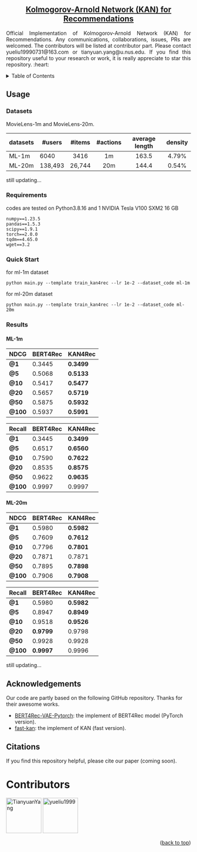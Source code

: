

<div align="center">

<h2><a href="">Kolmogorov-Arnold Network (KAN) for Recommendations </a></h2>


</div>
<p align = "justify"> 
Official Implementation of Kolmogorov-Arnold Network (KAN) for Recommendations. Any communications, collaborations, issues, PRs are welcomed. The contributors will be listed at contributor part. Please contact yueliu19990731@163.com or tianyuan.yang@u.nus.edu. If you find this repository useful to your research or work, it is really appreciate to star this repository. :heart:
</p>

<details>
  <summary>Table of Contents</summary>
  <ol>
    <li><a href="#Usage">Usage</a></li>
    <li><a href="#acknowledgement">Acknowledgement</a></li>
    <li><a href="#citation">Citation</a></li>
  </ol>
</details>


## Usage

### Datasets

MovieLens-1m and MovieLens-20m.




| datasets         | #users            |   #items   |    #actions    | average length | density |
| --------------- | --------------- | :---------: | :-----------: | :------------------: | :-------: |
| ML-1m            | 6040  |    3416    |    1m    |        163.5        |    4.79%     |
| ML-20m        |   138,493 |    26,744   |     20m    |       144.4         |     0.54%     |

still updating...

### Requirements

codes are tested on Python3.8.16 and 1 NVIDIA Tesla V100 SXM2 16 GB

```
numpy==1.23.5
pandas==1.5.3
scipy==1.9.1
torch==2.0.0
tqdm==4.65.0
wget==3.2
```

### Quick Start

for ml-1m dataset
```
python main.py --template train_kan4rec --lr 1e-2 --dataset_code ml-1m
```

for ml-20m dataset

```
python main.py --template train_kan4rec --lr 1e-2 --dataset_code ml-20m
```

### Results
#### ML-1m
| **NDCG** | BERT4Rec | KAN4Rec |
| --- | --- | --- |
| **@1** | 0.3445  | **0.3499** | 
| **@5** | 0.5068 | **0.5133** |
| **@10** | 0.5417 | **0.5477** |
| **@20** | 0.5657 | **0.5719** |
| **@50** | 0.5875 | **0.5932** |
| **@100** | 0.5937 | **0.5991** |

|**Recall** | BERT4Rec | KAN4Rec |
|--- | --- | --- |
|**@1** | 0.3445 | **0.3499** |
| **@5** | 0.6517 | **0.6560** |
| **@10** | 0.7590 | **0.7622** |
| **@20** | 0.8535 | **0.8575** |
| **@50** | 0.9622 | **0.9635** |
| **@100** | 0.9997 | 0.9997 |

#### ML-20m
| **NDCG** | BERT4Rec | KAN4Rec |
| --- | --- | --- |
| **@1** |  0.5980 | **0.5982** | 
| **@5** | 0.7609 | **0.7612** |
| **@10** | 0.7796 | **0.7801** |
| **@20** | 0.7871 | 0.7871 |
| **@50** | 0.7895 | **0.7898** |
| **@100** | 0.7906 | **0.7908** |

|**Recall** | BERT4Rec | KAN4Rec |
|--- | --- | --- |
|**@1** |0.5980 | **0.5982** |
| **@5** | 0.8947 | **0.8949** |
| **@10** | 0.9518 | **0.9526** |
| **@20** | **0.9799** | 0.9798 |
| **@50** | 0.9928 | 0.9928 |
| **@100** | **0.9997** | 0.9996 |

still updating...

## Acknowledgements

Our code are partly based on the following GitHub repository. Thanks for their awesome works. 
- [BERT4Rec-VAE-Pytorch](https://github.com/jaywonchung/BERT4Rec-VAE-Pytorch): the implement of BERT4Rec model (PyTorch version).
- [fast-kan](https://github.com/ZiyaoLi/fast-kan): the implement of KAN (fast version). 


## Citations

If you find this repository helpful, please cite our paper (coming soon).

# Contributors

<a href="https://github.com/TianyuanYang" target="_blank"><img src="https://avatars.githubusercontent.com/u/53520309?v=4" alt="TianyuanYang" width="96" height="96"/></a> <a href="https://github.com/yueliu1999" target="_blank"><img src="https://avatars.githubusercontent.com/u/41297969?s=64&v=4" alt="yueliu1999" width="96" height="96"/></a> 


<p align="right">(<a href="#top">back to top</a>)</p>
